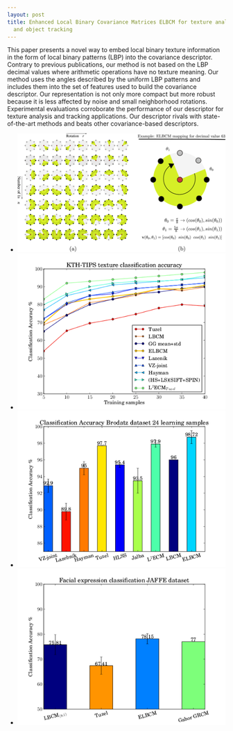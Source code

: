 ```yaml
---
layout: post
title: Enhanced Local Binary Covariance Matrices ELBCM for texture analysis
  and object tracking
---
```


This paper presents a novel way to embed local binary texture information in the form of local binary patterns (LBP) into the covariance descriptor. Contrary to previous publications, our method is not based on the LBP decimal values where arithmetic operations have no texture meaning. Our method uses the angles described by the uniform LBP patterns and includes them into the set of features used to build the covariance descriptor. Our representation is not only more compact but more robust because it is less affected by noise and small neighborhood rotations. Experimental evaluations corroborate the performance of our descriptor for texture analysis and tracking applications. Our descriptor rivals with state-of-the-art methods and beats other covariance-based descriptors.

<ul class="grid effect-2" id="grid">
	<li><img src="figures/lbpAnglesComplete.png" /></li>
	<li><img src="figures/kth-tips.png" /></li>
	<li><img src="figures/brodatz.png" /></li>
	<li><img src="figures/jaffe.png" /></li>
</ul>